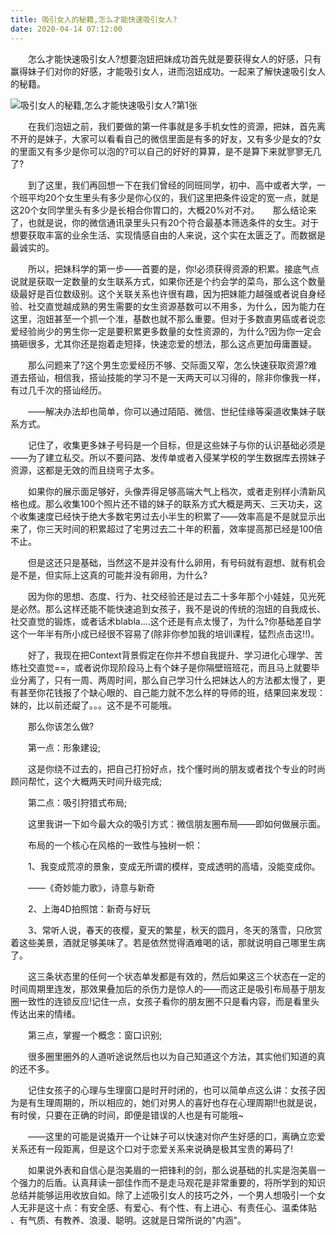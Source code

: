 ```yaml
---
title: 吸引女人的秘籍,怎么才能快速吸引女人?
date: 2020-04-14 07:12:00
---
```




　　怎么才能快速吸引女人?想要泡妞把妹成功首先就是要获得女人的好感，只有赢得妹子们对你的好感，才能吸引女人，进而泡妞成功。一起来了解快速吸引女人的秘籍。

![吸引女人的秘籍,怎么才能快速吸引女人?第1张](/img/5664a4edc09006e7b20d0bb92f45399b.jpg)

　　在我们泡妞之前，我们要做的第一件事就是多手机女性的资源，把妹，首先离不开的是妹子，大家可以看看自己的微信里面是有多的好友，又有多少是女的?女的里面又有多少是你可以泡的?可以自己的好好的算算，是不是算下来就寥寥无几了?

　　到了这里，我们再回想一下在我们曾经的同班同学，初中、高中或者大学，一个班平均20个女生里头有多少是你心仪的，我们这里把条件设定的宽一点，就是这20个女同学里头有多少是长相合你胃口的，大概20%对不对。　　那么结论来了，也就是说，你的微信通讯录里头只有20个符合最基本筛选条件的女生。对于想要获取丰富的业余生活、实现情感自由的人来说，这个实在太匮乏了。而数据是最诚实的。

　　所以，把妹科学的第一步——首要的是，你!必须获得资源的积累。接底气点说就是获取一定数量的女生联系方式，如果你还是个约会学的菜鸟，那么这个数量级最好是百位数级别。这个关联关系也许很有趣，因为把妹能力越强或者说自身经验、社交直觉越成熟的男生需要的女生资源基数可以不用多，为什么，因为能力在这里，泡妞甚至一个抓一个准，基数也就不那么重要。但对于多数直男癌或者说恋爱经验尚少的男生你一定是要积累更多数量的女性资源的，为什么?因为你一定会搞砸很多，尤其你还是抱着走短择，快速恋爱的想法，那么这点更加毋庸置疑。

　　那么问题来了?这个男生恋爱经历不够、交际面又窄，怎么快速获取资源?难道去搭讪，相信我，搭讪技能的学习不是一天两天可以习得的，除非你像我一样，有过几千次的搭讪经历。

　　——解决办法却也简单，你可以通过陌陌、微信、世纪佳缘等渠道收集妹子联系方式。

　　记住了，收集更多妹子号码是一个目标，但是这些妹子与你的认识基础必须是——为了建立私交。所以不要问路、发传单或者入侵某学校的学生数据库去捞妹子资源，这都是无效的而且绕弯子太多。

　　如果你的展示面足够好，头像弄得足够高端大气上档次，或者走别样小清新风格也成。那么收集100个照片还不错的妹子的联系方式大概是两天、三天功夫，这个收集速度已经快于绝大多数宅男过去小半生的积累了——效率高是不是就显示出来了，你三天时间的积累超过了宅男过去二十年的积蓄，效率提高那已经是100倍不止。

　　但是这还只是基础，当然这不是并没有什么卵用，有号码就有遐想、就有机会是不是，但实际上这真的可能并没有卵用，为什么?

　　因为你的思想、态度、行为、社交经验还是过去二十多年那个小娃娃，见光死是必然。那么这样还能不能快速追到女孩子，我不是说的传统的泡妞的自我成长、社交直觉的锻炼，或者话术blabla....这个还是有点太慢了，为什么?你基础差自学这个一年半有所小成已经很不容易了(除非你参加我的培训课程，猛烈点击这!!)。

　　好了，我现在把Context背景假定在你并不想自我提升、学习进化心理学、苦练社交直觉==，或者说你现阶段马上有个妹子是你隔壁班班花，而且马上就要毕业分离了，只有一周、两周时间，那么自己学习什么把妹达人的方法都太慢了，更有甚至你花钱报了个缺心眼的、自己能力就不怎么样的导师的班，结果回来发现：妹的，比以前还龊了。。。这不是不可能哦。

　　那么你该怎么做?

　　第一点：形象建设;

　　这是你绕不过去的，把自己打扮好点，找个懂时尚的朋友或者找个专业的时尚顾问帮忙，这个大概两天时间升级完成;

　　第二点：吸引狩猎式布局;

　　这里我讲一下如今最大众的吸引方式：微信朋友圈布局——即如何做展示面。

　　布局的一个核心在风格的一致性与独树一帜：

　　1、我变成荒凉的景象，变成无所谓的模样，变成透明的高墙，没能变成你。

　　——《奇妙能力歌》，诗意与新奇

　　2、上海4D拍照馆：新奇与好玩

　　3、常听人说，春天的夜樱，夏天的繁星，秋天的圆月，冬天的落雪，只欣赏着这些美景，酒就足够美味了。若是依然觉得酒难喝的话，那就说明自己哪里生病了。

　　这三条状态里的任何一个状态单发都是有效的，然后如果这三个状态在一定的时间周期里连发，那效果叠加后的杀伤力是惊人的——而这正是吸引布局基于朋友圈一致性的连锁反应!记住一点，女孩子看你的朋友圈不只是看内容，而是看里头传达出来的情绪。

　　第三点，掌握一个概念：窗口识别;

　　很多圈里圈外的人道听途说然后也以为自己知道这个方法，其实他们知道的真的还不多。

　　记住女孩子的心理与生理窗口是时开时闭的，也可以简单点这么讲：女孩子因为是有生理周期的，所以相应的，她们对男人的喜好也存在心理周期!!也就是说，有时侯，只要在正确的时间，即便是错误的人也是有可能哦~

　　——这里的可能是说撬开一个让妹子可以快速对你产生好感的口，离确立恋爱关系还有一段距离，但是这个口对于恋爱关系来说确是极其宝贵的筹码了!

　　如果说外表和自信心是泡美眉的一把锋利的剑，那么说基础的扎实是泡美眉一个强力的后盾。认真拜读一部佳作而不是走马观花是非常重要的，将所学到的知识总结并能够运用收放自如。除了上述吸引女人的技巧之外，一个男人想吸引一个女人无非是这十点：有安全感、有爱心、有个性、有上进心、有责任心、温柔体贴 、有气质、有教养、浪漫、聪明。这就是日常所说的"内涵"。